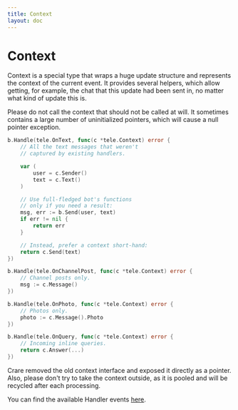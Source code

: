 ```yaml
---
title: Context
layout: doc
---
```


# Context

Context is a special type that wraps a huge update structure and represents the context of the current event. It provides several helpers, which allow getting, for example, the chat that this update had been sent in, no matter what kind of update this is.

Please do not call the context that should not be called at will. It sometimes contains a large number of uninitialized pointers, which will cause a null pointer exception.

```go
b.Handle(tele.OnText, func(c *tele.Context) error {
	// All the text messages that weren't
	// captured by existing handlers.

	var (
		user = c.Sender()
		text = c.Text()
	)

	// Use full-fledged bot's functions
	// only if you need a result:
	msg, err := b.Send(user, text)
	if err != nil {
		return err
	}

	// Instead, prefer a context short-hand:
	return c.Send(text)
})

b.Handle(tele.OnChannelPost, func(c *tele.Context) error {
	// Channel posts only.
	msg := c.Message()
})

b.Handle(tele.OnPhoto, func(c *tele.Context) error {
	// Photos only.
	photo := c.Message().Photo
})

b.Handle(tele.OnQuery, func(c *tele.Context) error {
	// Incoming inline queries.
	return c.Answer(...)
})
```

Crare removed the old context interface and exposed it directly as a pointer. Also, please don't try to take the context outside, as it is pooled and will be recycled after each processing.

You can find the available Handler events [here](https://pkg.go.dev/gopkg.in/crare#pkg-constants).
